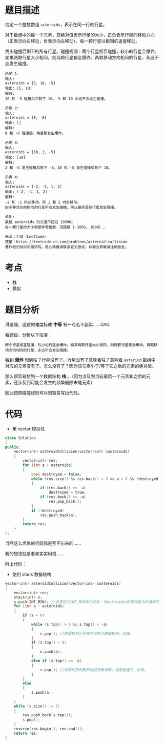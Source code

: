 # [题目描述]()

给定一个整数数组 `asteroids`，表示在同一行的行星。

对于数组中的每一个元素，其绝对值表示行星的大小，正负表示行星的移动方向（正表示向右移动，负表示向左移动）。每一颗行星以相同的速度移动。

找出碰撞后剩下的所有行星。碰撞规则：两个行星相互碰撞，较小的行星会爆炸。如果两颗行星大小相同，则两颗行星都会爆炸。两颗移动方向相同的行星，永远不会发生碰撞。

```
示例 1:
输入:
asteroids = [5, 10, -5]
输出: [5, 10]
解释:
10 和 -5 碰撞后只剩下 10。 5 和 10 永远不会发生碰撞。
```

```
示例 2:
输入:
asteroids = [8, -8]
输出: []
解释:
8 和 -8 碰撞后，两者都发生爆炸。
```

```
示例 3:
输入:
asteroids = [10, 2, -5]
输出: [10]
解释:
2 和 -5 发生碰撞后剩下 -5。10 和 -5 发生碰撞后剩下 10。
```

```
示例 4:
输入:
asteroids = [-2, -1, 1, 2]
输出: [-2, -1, 1, 2]
解释:
-2 和 -1 向左移动，而 1 和 2 向右移动。
由于移动方向相同的行星不会发生碰撞，所以最终没有行星发生碰撞。
```

```
说明:
数组 asteroids 的长度不超过 10000。
每一颗行星的大小都是非零整数，范围是 [-1000, 1000] 。
```

```
来源：力扣（LeetCode）
链接：https://leetcode-cn.com/problems/asteroid-collision
著作权归领扣网络所有。商业转载请联系官方授权，非商业转载请注明出处。
```

# 考点

- 栈
- 模拟

# 题目分析

讲道理，这题的难度标成 **中等** 有一点名不副实......QAQ

看题目，分析以下段落：

```
两个行星相互碰撞，较小的行星会爆炸。如果两颗行星大小相同，则两颗行星都会爆炸。两颗移动方向相同的行星，永远不会发生碰撞。
```

看到 **爆炸** 想到啥？行星没有了。行星没有了意味着啥？意味着 `asteriod` 数组中对应的元素没有了。怎么没有了？因为该元素小于/等于它之后的元素的绝对值。

那么很容易想到一个数据结构 **栈** 。（因为涉及到当前最后一个元素和之后的元素，还涉及到可能会发生的频繁删除末尾元素）

因此按照碰撞规则可以很容易写出代码。

# 代码

- 用 vector 模拟栈

```cpp
class Solution
{
public:
    vector<int> asteroidCollision(vector<int> &asteroids)
    {
        vector<int> res;
        for (int a : asteroids)
        {
            bool destroyed = false;
            while (res.size() && res.back() > 0 && a < 0 && !destroyed)
            {
                if (res.back() >= -a)
                    destroyed = true;
                if (res.back() <= -a)
                    res.pop_back();
            }
            if (!destroyed)
                res.push_back(a);
        }
        return res;
    }
};
```

当然这么优雅的代码我是写不出来的......

我的想法就是老老实实用栈......

附上代码：

- 使用 stack 数据结构

```cpp
vector<int> asteroidCollision(vector<int> &asteroids)
{
    vector<int> res;
    stack<int> s;
    s.push(INT_MIN); //这里压入INT_MIN有个好处：当asteroids的首元素为负值时不用担心碰撞，直接压栈即可；当首元素为正值时，也不用担心碰撞，直接压栈就行。
    for (int a : asteroids)
    {
        if (a < 0)
        {
            while (s.top() > 0 && s.top() < -a)
            {
                s.pop(); //如果栈顶大于零并且符合碰撞规则，出栈。
            }
            if (s.top() < 0)
            {
                s.push(a);
            }
            else if (s.top() == -a)
            {
                s.pop(); //如果栈顶元素和当前元素相等，还是碰撞了，出栈。
            }
        }
        else
        {
            s.push(a);
        }
    }
    while (s.size() != 1)
    {
        res.push_back(s.top());
        s.pop();
    }
    reverse(res.begin(), res.end());
    return res;
}
```
